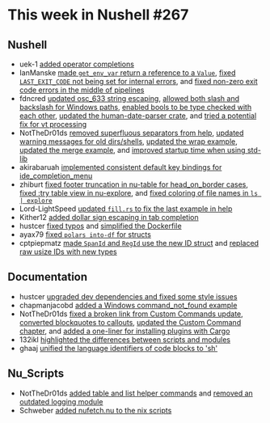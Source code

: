 # This week in Nushell #267

## Nushell

- uek-1 [added operator completions](https://github.com/nushell/nushell/pull/13818)
- IanManske [made `get_env_var` return a reference to a `Value`](https://github.com/nushell/nushell/pull/13987), [fixed `LAST_EXIT_CODE` not being set for internal errors](https://github.com/nushell/nushell/pull/13954), and [fixed non-zero exit code errors in the middle of pipelines](https://github.com/nushell/nushell/pull/13899)
- fdncred [updated osc_633 string escaping](https://github.com/nushell/nushell/pull/14008), [allowed both slash and backslash for Windows paths](https://github.com/nushell/nushell/pull/13996), [enabled bools to be type checked with each other](https://github.com/nushell/nushell/pull/13968), [updated the human-date-parser crate](https://github.com/nushell/nushell/pull/13962), and [tried a potential fix for vt processing](https://github.com/nushell/nushell/pull/13961)
- NotTheDr01ds [removed superfluous separators from help](https://github.com/nushell/nushell/pull/14007), [updated warning messages for old dirs/shells](https://github.com/nushell/nushell/pull/13997), [updated the wrap example](https://github.com/nushell/nushell/pull/13986), [updated the merge example](https://github.com/nushell/nushell/pull/13985), and [improved startup time when using std-lib](https://github.com/nushell/nushell/pull/13842)
- akirabaruah [implemented consistent default key bindings for ide_completion_menu](https://github.com/nushell/nushell/pull/13955)
- zhiburt [fixed footer truncation in nu-table for head_on_border cases](https://github.com/nushell/nushell/pull/13998), [fixed :try table view in nu-explore](https://github.com/nushell/nushell/pull/13964), and [fixed coloring of file names in `ls | explore`](https://github.com/nushell/nushell/pull/13952)
- Lord-LightSpeed [updated `fill.rs` to fix the last example in help](https://github.com/nushell/nushell/pull/13993)
- Kither12 [added dollar sign escaping in tab completion](https://github.com/nushell/nushell/pull/13988)
- hustcer [fixed typos](https://github.com/nushell/nushell/pull/13980) and [simplified the Dockerfile](https://github.com/nushell/nushell/pull/13974)
- ayax79 [fixed `polars into-df` for structs](https://github.com/nushell/nushell/pull/13977)
- cptpiepmatz [made `SpanId` and `RegId` use the new ID struct](https://github.com/nushell/nushell/pull/13963) and [replaced raw usize IDs with new types](https://github.com/nushell/nushell/pull/13832)

## Documentation

- hustcer [upgraded dev dependencies and fixed some style issues](https://github.com/nushell/nushell.github.io/pull/1577)
- chapmanjacobd [added a Windows command_not_found example](https://github.com/nushell/nushell.github.io/pull/1576)
- NotTheDr01ds [fixed a broken link from Custom Commands update](https://github.com/nushell/nushell.github.io/pull/1570), [converted blockquotes to callouts](https://github.com/nushell/nushell.github.io/pull/1569), [updated the Custom Command chapter](https://github.com/nushell/nushell.github.io/pull/1565), and [added a one-liner for installing plugins with Cargo](https://github.com/nushell/nushell.github.io/pull/1564)
- 132ikl [highlighted the differences between scripts and modules](https://github.com/nushell/nushell.github.io/pull/1567)
- ghaaj [unified the language identifiers of code blocks to 'sh'](https://github.com/nushell/nushell.github.io/pull/1563)

## Nu_Scripts

- NotTheDr01ds [added table and list helper commands](https://github.com/nushell/nu_scripts/pull/967) and [removed an outdated logging module](https://github.com/nushell/nu_scripts/pull/966)
- Schweber [added nufetch.nu to the nix scripts](https://github.com/nushell/nu_scripts/pull/963)

